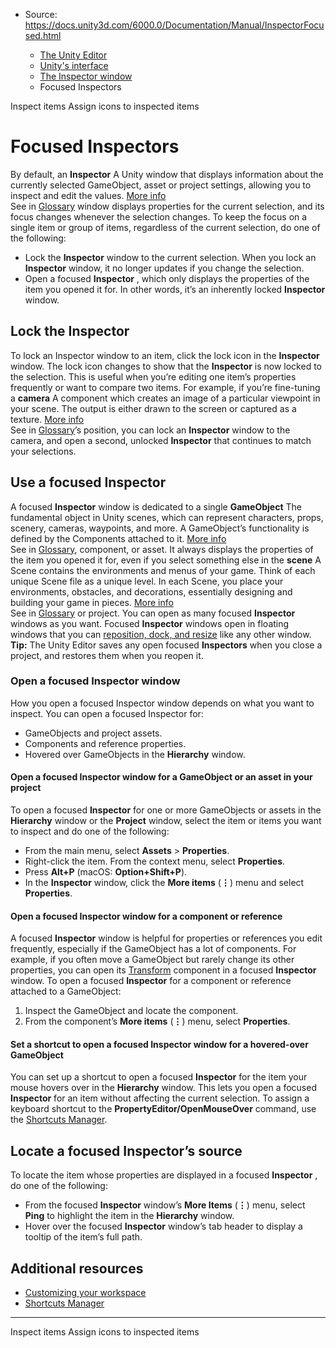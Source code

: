 * Source: https://docs.unity3d.com/6000.0/Documentation/Manual/InspectorFocused.html

  * [The Unity Editor](https://docs.unity3d.com/6000.0/Documentation/Manual/unity-editor.html)
  * [Unity's interface](https://docs.unity3d.com/6000.0/Documentation/Manual/UsingTheEditor.html)
  * [The Inspector window](https://docs.unity3d.com/6000.0/Documentation/Manual/UsingTheInspector.html)
  * Focused Inspectors


[](https://docs.unity3d.com/6000.0/Documentation/Manual/InspectorItems.html)
Inspect items
[](https://docs.unity3d.com/6000.0/Documentation/Manual/InspectorAssignIcons.html)
Assign icons to inspected items
# Focused Inspectors
By default, an **Inspector** A Unity window that displays information about the currently selected GameObject, asset or project settings, allowing you to inspect and edit the values. [More info](https://docs.unity3d.com/6000.0/Documentation/Manual/UsingTheInspector.html)  
See in [Glossary](https://docs.unity3d.com/6000.0/Documentation/Manual/Glossary.html#Inspector) window displays properties for the current selection, and its focus changes whenever the selection changes. To keep the focus on a single item or group of items, regardless of the current selection, do one of the following:
  * Lock the **Inspector** window to the current selection. When you lock an **Inspector** window, it no longer updates if you change the selection.
  * Open a focused **Inspector** , which only displays the properties of the item you opened it for. In other words, it’s an inherently locked **Inspector** window.


## Lock the Inspector
To lock an Inspector window to an item, click the lock icon in the **Inspector** window. The lock icon changes to show that the **Inspector** is now locked to the selection.
This is useful when you’re editing one item’s properties frequently or want to compare two items. For example, if you’re fine-tuning a **camera** A component which creates an image of a particular viewpoint in your scene. The output is either drawn to the screen or captured as a texture. [More info](https://docs.unity3d.com/6000.0/Documentation/Manual/CamerasOverview.html)  
See in [Glossary](https://docs.unity3d.com/6000.0/Documentation/Manual/Glossary.html#Camera)’s position, you can lock an **Inspector** window to the camera, and open a second, unlocked **Inspector** that continues to match your selections.
## Use a focused Inspector
A focused **Inspector** window is dedicated to a single **GameObject** The fundamental object in Unity scenes, which can represent characters, props, scenery, cameras, waypoints, and more. A GameObject’s functionality is defined by the Components attached to it. [More info](https://docs.unity3d.com/6000.0/Documentation/Manual/class-GameObject.html)  
See in [Glossary](https://docs.unity3d.com/6000.0/Documentation/Manual/Glossary.html#GameObject), component, or asset. It always displays the properties of the item you opened it for, even if you select something else in the **scene** A Scene contains the environments and menus of your game. Think of each unique Scene file as a unique level. In each Scene, you place your environments, obstacles, and decorations, essentially designing and building your game in pieces. [More info](https://docs.unity3d.com/6000.0/Documentation/Manual/CreatingScenes.html)  
See in [Glossary](https://docs.unity3d.com/6000.0/Documentation/Manual/Glossary.html#Scene) or project.
You can open as many focused **Inspector** windows as you want. Focused **Inspector** windows open in floating windows that you can [reposition, dock, and resize](https://docs.unity3d.com/6000.0/Documentation/Manual/CustomizingYourWorkspace.html) like any other window.
**Tip:** The Unity Editor saves any open focused **Inspectors** when you close a project, and restores them when you reopen it.
### Open a focused Inspector window
How you open a focused Inspector window depends on what you want to inspect. You can open a focused Inspector for:
  * GameObjects and project assets.
  * Components and reference properties.
  * Hovered over GameObjects in the **Hierarchy** window.


#### Open a focused Inspector window for a GameObject or an asset in your project
To open a focused **Inspector** for one or more GameObjects or assets in the **Hierarchy** window or the **Project** window, select the item or items you want to inspect and do one of the following:
  * From the main menu, select **Assets** > **Properties**.
  * Right-click the item. From the context menu, select **Properties**.
  * Press **Alt+P** (macOS: **Option+Shift+P**).
  * In the **Inspector** window, click the **More items** (**⋮**) menu and select **Properties**.


#### Open a focused Inspector window for a component or reference
A focused **Inspector** window is helpful for properties or references you edit frequently, especially if the GameObject has a lot of components. For example, if you often move a GameObject but rarely change its other properties, you can open its [Transform](https://docs.unity3d.com/6000.0/Documentation/Manual/class-Transform.html) component in a focused **Inspector** window.
To open a focused **Inspector** for a component or reference attached to a GameObject:
  1. Inspect the GameObject and locate the component.
  2. From the component’s **More items** (**⋮**) menu, select **Properties**.


#### Set a shortcut to open a focused Inspector window for a hovered-over GameObject
You can set up a shortcut to open a focused **Inspector** for the item your mouse hovers over in the **Hierarchy** window. This lets you open a focused **Inspector** for an item without affecting the current selection.
To assign a keyboard shortcut to the **PropertyEditor/OpenMouseOver** command, use the [Shortcuts Manager](https://docs.unity3d.com/6000.0/Documentation/Manual/ShortcutsManager.html).
## Locate a focused Inspector’s source
To locate the item whose properties are displayed in a focused **Inspector** , do one of the following:
  * From the focused **Inspector** window’s **More Items** (**⋮**) menu, select **Ping** to highlight the item in the **Hierarchy** window.
  * Hover over the focused **Inspector** window’s tab header to display a tooltip of the item’s full path.


## Additional resources
  * [Customizing your workspace](https://docs.unity3d.com/6000.0/Documentation/Manual/CustomizingYourWorkspace.html)
  * [Shortcuts Manager](https://docs.unity3d.com/6000.0/Documentation/Manual/ShortcutsManager.html)


* * *
[](https://docs.unity3d.com/6000.0/Documentation/Manual/InspectorItems.html)
Inspect items
[](https://docs.unity3d.com/6000.0/Documentation/Manual/InspectorAssignIcons.html)
Assign icons to inspected items
